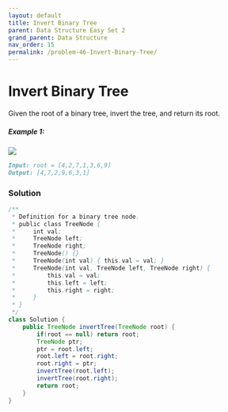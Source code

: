 ```yaml
---
layout: default
title: Invert Binary Tree
parent: Data Structure Easy Set 2
grand_parent: Data Structure
nav_order: 15
permalink: /problem-46-Invert-Binary-Tree/
---
```

# Invert Binary Tree
Given the root of a binary tree, invert the tree, and return its root.

##### Example 1:
![](../../assets/images/ds/invert1-tree.jpeg)
```markdown
Input: root = [4,2,7,1,3,6,9]
Output: [4,7,2,9,6,3,1]
```
### Solution
```java
/**
 * Definition for a binary tree node.
 * public class TreeNode {
 *     int val;
 *     TreeNode left;
 *     TreeNode right;
 *     TreeNode() {}
 *     TreeNode(int val) { this.val = val; }
 *     TreeNode(int val, TreeNode left, TreeNode right) {
 *         this.val = val;
 *         this.left = left;
 *         this.right = right;
 *     }
 * }
 */
class Solution {
    public TreeNode invertTree(TreeNode root) {
        if(root == null) return root;
        TreeNode ptr;
        ptr = root.left;
        root.left = root.right;
        root.right = ptr;
        invertTree(root.left);
        invertTree(root.right);
        return root;
    }
}
```

